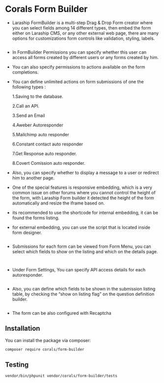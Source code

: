 # Corals Form Builder

- Laraship FormBuilder is a multi-step Drag & Drop Form creator where you can select fields among 14 different types, then embed the form either on Laraship CMS, or any other external web page, there are many options for customizations form controls like validation, styling, labels.

<p><img src="https://www.laraship.com/wp-content/uploads/2018/10/laraship-multistep-formbuilder.png" alt=""></p>


- In FormBuilder Permissions you can specify whether this user can access all forms created by different users or any forms created by him.


- You can also specify permissions to actions available on the form completions.


- You can define unlimited actions on form submissions of one the following types :

  1.Saving to the database.

  2.Call an API.

  3.Send an Email

  4.Aweber Autoresponder

  5.Mailchimp auto responder

  6.Constant contact auto responder

  7.Get Response auto responder.

  8.Covert Comission auto responder.


- Also, you can specify whether to display a message to a user or redirect him to another page.


- One of the special features is responsive embedding, which is a very common issue on other forums where you cannot control the height of the form, with Laraship Form builder it detected the height of the form automatically and resize the iframe based on.


- its recommended to use the shortcode for internal embedding, it can be found the forms listing.


- for external embedding, you can use the script that is located inside form designer.

<p><img src="https://www.laraship.com/wp-content/uploads/2018/10/form_embed.png" alt=""></p>


- Submissions for each form can be viewed from Form Menu, you can select which fields to show on the listing and which on the details page.

<p><img src="https://www.laraship.com/wp-content/uploads/2018/10/laraship-formbuilder-submission-list.png" alt=""></p>
<p><img src="https://www.laraship.com/wp-content/uploads/2018/10/laraship-formbuilder-submission-details.png" alt=""></p>

- Under Form Settings, You can specify API access details for each autoresponder.

<p><img src="https://www.laraship.com/wp-content/uploads/2018/10/laraship-formbuilder-autoresponder-settings.png" alt=""></p>

- Also, you can define which fields to be shown in the submission listing table, by checking the “show on listing flag” on the question definition builder.

<p><img src="https://www.laraship.com/wp-content/uploads/2018/10/laraship-form-builder-selection.png" alt=""></p>

- The form can be also configured with Recaptcha

## Installation

You can install the package via composer:

```bash
composer require corals/form-builder
```

## Testing

```bash
vendor/bin/phpunit vendor/corals/form-builder/tests 
```
